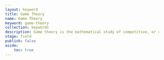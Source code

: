 ```yaml
---
layout: keyword
title: Game Theory
name: Game Theory
keyword: game-theory
collection: keywords
description: Game theory is the mathematical study of competitive, or co-operative optimal decision making by multiple agents.
stage: field
publish: false
aside: 
    toc: true
---
```



